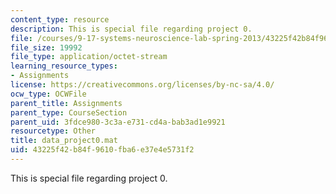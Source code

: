 ```yaml
---
content_type: resource
description: This is special file regarding project 0.
file: /courses/9-17-systems-neuroscience-lab-spring-2013/43225f42b84f9610fba6e37e4e5731f2_data_project0.mat
file_size: 19992
file_type: application/octet-stream
learning_resource_types:
- Assignments
license: https://creativecommons.org/licenses/by-nc-sa/4.0/
ocw_type: OCWFile
parent_title: Assignments
parent_type: CourseSection
parent_uid: 3fdce980-3c3a-e731-cd4a-bab3ad1e9921
resourcetype: Other
title: data_project0.mat
uid: 43225f42-b84f-9610-fba6-e37e4e5731f2
---
```

This is special file regarding project 0.